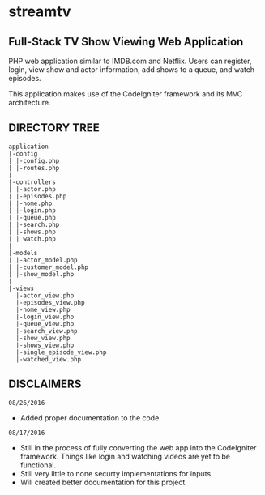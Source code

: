 # streamtv
## Full-Stack TV Show Viewing Web Application

PHP web application similar to IMDB.com and Netflix. Users can register, login, view show and actor information, add shows to a queue, and watch episodes.

This application makes use of the CodeIgniter framework and its MVC architecture.

## DIRECTORY TREE
```
application
|-config
| |-config.php
| |-routes.php
|
|-controllers
| |-actor.php
| |-episodes.php
| |-home.php
| |-login.php
| |-queue.php
| |-search.php
| |-shows.php
| | watch.php
|
|-models
| |-actor_model.php
| |-customer_model.php
| |-show_model.php
|
|-views
  |-actor_view.php
  |-episodes_view.php
  |-home_view.php
  |-login_view.php
  |-queue_view.php
  |-search_view.php
  |-show_view.php
  |-shows_view.php
  |-single_episode_view.php
  |-watched_view.php
```

## DISCLAIMERS

`08/26/2016`
- Added proper documentation to the code

`08/17/2016`
- Still in the process of fully converting the web app into the CodeIgniter framework. Things like login and watching videos are yet to be functional.
- Still very little to none securty implementations for inputs.
- Will created better documentation for this project.